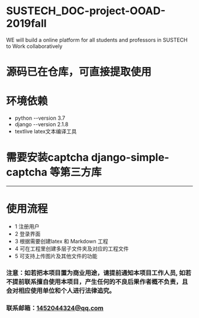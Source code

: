 # SUSTECH_DOC-project-OOAD-2019fall

WE will build a online platform for all students and professors in SUSTECH to Work collaboratively


# 源码已在仓库，可直接提取使用

# 环境依赖

- python --version    3.7
- django --version    2.1.8
- textlive latex文本编译工具

 # 需要安装captcha  django-simple-captcha 等第三方库

---


# 使用流程

- 1 注册用户
- 2 登录界面
- 3 根据需要创建latex 和 Markdown 工程
- 4 可在工程里创建多层子文件夹及对应的工程文件
- 5 可支持上传图片及其他文件的功能


### 注意：如若把本项目置为商业用途，请提前通知本项目工作人员, 如若不提前联系擅自使用本项目，产生任何的不良后果作者概不负责，且会对相应使用单位和个人进行法律追究。


### 联系邮箱：1452044324@qq.com


